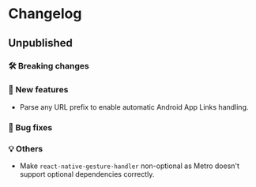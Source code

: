# Changelog

## Unpublished

### 🛠 Breaking changes

### 🎉 New features

- Parse any URL prefix to enable automatic Android App Links handling.

### 🐛 Bug fixes

### 💡 Others

- Make `react-native-gesture-handler` non-optional as Metro doesn't support optional dependencies correctly.
